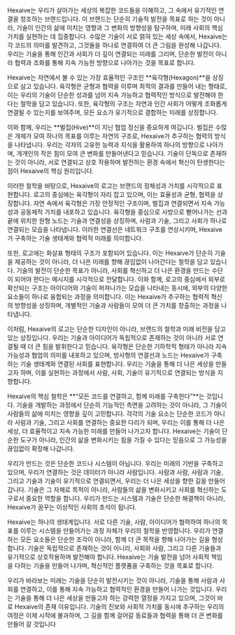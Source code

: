 Hexaive는 우리가 살아가는 세상의 복잡한 코드들을 이해하고, 그 속에서 유기적인 연결을 창조하는 브랜드입니다. 이 브랜드는 단순히 기술적 발전을 목표로 하는 것이 아니라, 기술이 인간의 삶에 미치는 영향과 그 변화의 방향성을 탐구하며, 미래 사회의 핵심 가치를 실현하는 데 집중합니다. 수많은 기술이 서로 얽혀 있는 세상 속에서, Hexaive는 각 코드의 의미를 발견하고, 그것들을 하나로 연결하여 더 큰 그림을 완성해 나갑니다. 우리는 기술을 통해 인간과 사회가 더 깊이 연결되는 미래를 그리며, 단순한 발전이 아니라 협력과 조화를 통해 지속 가능한 방향으로 나아가는 것을 목표로 합니다.

Hexaive는 자연에서 볼 수 있는 가장 효율적인 구조인 **육각형(Hexagon)**을 상징으로 삼고 있습니다. 육각형은 균형과 협력을 이루며 최적의 결과를 만들어 내는 형태로, 이는 우리의 기술이 단순한 성과를 넘어 지속 가능하고 협력적인 방식으로 발전해야 한다는 철학을 담고 있습니다. 또한, 육각형의 구조는 자연과 인간 사회가 어떻게 조화롭게 연결될 수 있는지를 보여주며, 모든 요소가 유기적으로 결합하는 미래를 상징합니다.

이와 함께, 우리는 **벌집(Hive)**이 지닌 협업 정신을 중요하게 여깁니다. 벌집은 수많은 개체가 모여 하나의 목표를 이루는 자연의 구조로, Hexaive가 추구하는 협력의 방식을 나타냅니다. 우리는 각자의 고유한 능력과 지식을 활용하여 하나의 방향으로 나아가며, 개개인의 작은 힘이 모여 큰 변화를 만들어낸다고 믿습니다. 기술이 단독으로 존재하는 것이 아니라, 서로 연결되고 상호 작용하며 발전하는 환경 속에서 혁신이 탄생한다는 점이 Hexaive의 핵심 원리입니다.

이러한 철학을 바탕으로, Hexaive의 로고는 브랜드의 정체성과 가치를 시각적으로 표현합니다.
로고의 중심에는 육각형이 자리 잡고 있으며, 이는 효율성과 균형, 협력을 상징합니다. 자연 속에서 육각형은 가장 안정적인 구조이며, 벌집과 연결되면서 지속 가능성과 공동체적 가치를 내포하고 있습니다. 육각형을 중심으로 사방으로 뻗어나가는 선과 끝에 위치한 원형 노드는 기술과 연결성을 상징하며, 사람과 기술, 그리고 사회가 하나로 연결되는 모습을 나타냅니다. 이러한 연결선은 네트워크 구조를 연상시키며, Hexaive가 구축하는 기술 생태계와 협력적 미래를 의미합니다.

또한, 로고에는 화살표 형태의 구조가 포함되어 있습니다. 이는 Hexaive가 단순히 기술을 제공하는 것이 아니라, 더 나은 미래를 향해 끊임없이 나아간다는 철학을 담고 있습니다. 기술의 발전이 단순한 목표가 아니라, 사회를 혁신하고 더 나은 환경을 만드는 수단이 되어야 한다는 메시지를 시각적으로 전달합니다. 이와 함께, 로고의 중심에서 외부로 확산되는 구조는 아이디어와 기술이 퍼져나가는 모습을 나타내는 동시에, 외부의 다양한 요소들이 하나로 융합되는 과정을 의미합니다. 이는 Hexaive가 추구하는 협력적 혁신의 방향성을 상징하며, 개별적인 기술과 사람들이 모여 더 큰 가치를 창출하는 과정을 나타냅니다.

이처럼, Hexaive의 로고는 단순한 디자인이 아니라, 브랜드의 철학과 미래 비전을 담고 있는 상징입니다. 우리는 기술과 아이디어가 독립적으로 존재하는 것이 아니라 서로 연결될 때 더 큰 힘을 발휘한다고 믿습니다. 육각형은 단순한 기하학적 형태가 아니라 지속 가능성과 협업의 의미를 내포하고 있으며, 방사형의 연결선과 노드는 Hexaive가 구축하는 기술 생태계와 연결된 사회를 표현합니다. 우리는 기술을 통해 더 나은 세상을 만들고자 하며, 이를 실현하는 과정에서 사람, 사회, 기술이 유기적으로 연결되는 방식을 지향합니다.

Hexaive의 핵심 철학은 **“모든 코드를 연결하고, 함께 미래를 구축한다”**는 것입니다. 기술을 개발하는 과정에서 단순히 기능적인 측면을 고려하는 것이 아니라, 그 기술이 사람들의 삶에 미치는 영향을 깊이 고민합니다. 각각의 기술 요소는 단순한 코드가 아니라 사람과 기술, 그리고 사회를 연결하는 중요한 다리가 되며, 우리는 이를 통해 더 나은 세상, 더 효율적이고 지속 가능한 미래를 만들어 나가고자 합니다. Hexaive는 기술이 단순한 도구가 아니라, 인간의 삶을 변화시키는 힘을 가질 수 있다는 믿음으로 그 가능성을 끊임없이 확장해 나갑니다.

우리가 만드는 것은 단순한 코드나 시스템이 아닙니다. 우리는 미래의 기반을 구축하고 있으며, 우리가 연결하는 것은 데이터가 아니라 사람입니다. 사람과 사람, 사람과 기술, 그리고 기술과 기술이 유기적으로 연결되면서, 우리는 더 나은 세상을 향한 길을 만들어 갑니다. 기술은 그 자체로 목적이 아니라, 사람들의 삶을 변화시키고 사회를 혁신하는 도구로서 중요한 역할을 합니다. 우리가 만드는 시스템과 기술은 단순한 해결책이 아니라, Hexaive가 꿈꾸는 이상적인 사회의 초석이 됩니다.

Hexaive는 하나의 생태계입니다. 서로 다른 기술, 사람, 아이디어가 협력하여 하나의 목표를 이루는 시스템을 만들어가는 과정 자체가 우리의 철학을 반영합니다. 우리가 연결하는 모든 요소들은 단순한 조각이 아니라, 함께 더 큰 목적을 향해 나아가는 길을 형성합니다. 기술은 독립적으로 존재하는 것이 아니라, 사회와 사람, 그리고 다른 기술들과 유기적으로 상호작용하며 발전해야 합니다. Hexaive는 기술 발전을 넘어 사회적 책임을 다하는 기술을 만들어 나가며, 혁신적인 플랫폼을 구축하는 것을 목표로 합니다.

우리가 바라보는 미래는 기술을 단순히 발전시키는 것이 아니라, 기술을 통해 사람과 사회를 연결하고, 이를 통해 지속 가능하고 협력적인 환경을 만들어 나가는 것입니다. 우리는 기술을 통해 더 나은 세상을 만들고자 하는 강력한 열정을 가지고 있으며, 그것이 바로 Hexaive의 존재 이유입니다. 기술의 진보와 사회적 가치를 동시에 추구하는 우리의 여정은 이제 시작에 불과하며, 그 길을 함께 걸어갈 동료들과 협력을 통해 더 큰 변화를 만들어 갈 것입니다